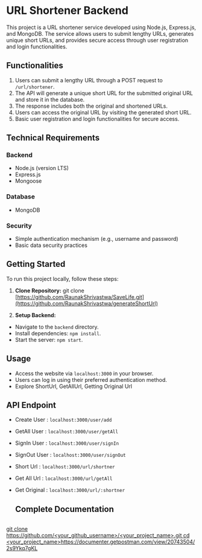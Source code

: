 # URL Shortener Backend

This project is a URL shortener service developed using Node.js, Express.js, and MongoDB. The service allows users to submit lengthy URLs, generates unique short URLs, and provides secure access through user registration and login functionalities.

## Functionalities

1. Users can submit a lengthy URL through a POST request to `/url/shortener`.
2. The API will generate a unique short URL for the submitted original URL and store it in the database.
3. The response includes both the original and shortened URLs.
4. Users can access the original URL by visiting the generated short URL.
5. Basic user registration and login functionalities for secure access.

## Technical Requirements

### Backend

- Node.js (version LTS)
- Express.js
- Mongoose

### Database

- MongoDB

### Security

- Simple authentication mechanism (e.g., username and password)
- Basic data security practices

## Getting Started

To run this project locally, follow these steps:

1. **Clone Repository:**
git clone [https://github.com/RaunakShrivastwa/SaveLife.git](https://github.com/RaunakShrivastwa/generateShortUrl)

2. **Setup Backend:**
- Navigate to the `backend` directory.
- Install dependencies: `npm install`.
- Start the server: `npm start`.

## Usage

- Access the website via `localhost:3000` in your browser.
- Users can log in using their preferred authentication method.
- Explore ShortUrl, GetAllUrl, Getting Original Url
  
## API Endpoint
 - Create User   : `localhost:3000/user/add`
 - GetAll User   : `localhost:3000/user/getAll`
 - SignIn User   : `localhost:3000/user/signIn`
 - SignOut User  : `localhost:3000/user/signOut`
 - Short Url     : `localhost:3000/url/shortner`
 - Get All Url   : `localhost:3000/url/getAll`
 - Get Original  : `localhost:3000/url/:shortner`

   ## Complete Documentation

   ```bash
  [ git clone https://github.com/<your_github_username>/<your_project_name>.git
   cd <your_project_name>](https://documenter.getpostman.com/view/20743504/2s9Ykq7gKL)https://documenter.getpostman.com/view/20743504/2s9Ykq7gKL
